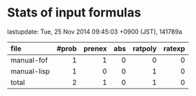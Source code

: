 
# Stats of input formulas

lastupdate: Tue, 25 Nov 2014 09:45:03 +0900 (JST), 141789a

|file| #prob | prenex | abs | ratpoly | ratexp|
|:--|--:|--:|--:|--:|--:|
| manual-fof |  1 | 1 | 0 | 0 | 0 |
| manual-lisp |  1 | 0 | 0 | 1 | 0 |
|total | 2 | 1 | 0 | 1 | 0 |
